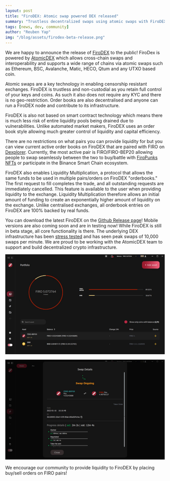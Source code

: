 ```yaml
---
layout: post
title: "FiroDEX: Atomic swap powered DEX released"
summary: "Trustless decentralized swaps using atomic swaps with FiroDEX!"
tags: [news, dev, community]
author: "Reuben Yap"
img: "/blog/assets/firodex-beta-release.png"
---
```

We are happy to announce the release of [FiroDEX](https://github.com/firoorg/FiroDEX-Desktop/releases) to the public! FiroDex is powered by [AtomicDEX](https://atomicdex.io/) which allows cross-chain swaps and interoperability and supports a wide range of chains via atomic swaps such as Ethereum, BSC, Avalanche, Matic, HECO, Qtum and any UTXO based coin.  

Atomic swaps are a key technology in enabling censorship resistant exchanges. FiroDEX is trustless and non-custodial as you retain full control of your keys and coins. As such it also does not require any KYC and there is no geo-restriction. Order books are also decentralised and anyone can run a FiroDEX node and contribute to its infrastructure.  

FiroDEX is also not based on smart contract technology which means there is much less risk of entire liquidity pools being drained due to vulnerabilities. Unlike automated market makers, FiroDEX uses an order book style allowing much greater control of liquidity and capital efficiency.  

There are no restrictions on what pairs you can provide liquidity for but you can view current active order books on FiroDEX that are paired with FIRO on [Dexplorer](https://dexplorer.io/coin/FIRO). Currently, the most active pair is FIRO/FIRO-BEP20 allowing people to swap seamlessly between the two to buy/battle with [FiroPunks NFTs](https://firopunks.com/) or participate in the Binance Smart Chain ecosystem.  

FiroDEX also enables Liquidity Multiplication, a protocol that allows the same funds to be used in multiple pairs/orders on FiroDEX "orderbooks." The first request to fill completes the trade, and all outstanding requests are immediately cancelled. This feature is available to the user when providing liquidity to the exchange. Liquidity Multiplication therefore allows an initial amount of funding to create an exponentially higher amount of liquidity on the exchange. Unlike centralised exchanges, all orderbook entries on FiroDEX are 100% backed by real funds.  

You can download the latest FiroDEX on the [Github Release page](https://github.com/firoorg/FiroDEX-Desktop/releases)! Mobile versions are also coming soon and are in testing now! While FiroDEX is still in beta stage, all core functionality is there. The underlying DEX infrastructure has been [stress tested](https://komodoplatform.com/en/blog/atomicdex-stress-test-initial-results/) and has seen peak swaps of 10,000 swaps per minute. We are proud to be working with the AtomicDEX team to support and build decentralized crypto infrastructure.  

![](/blog/assets/firodexa.png)  

![](/blog/assets/firodexb.png)

We encourage our community to provide liquidity to FiroDEX by placing buy/sell orders on FIRO pairs!  

